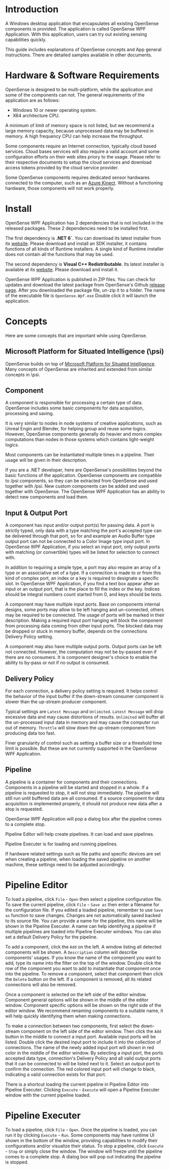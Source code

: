 # Introduction

A Windows desktop application that encapsulates all existing OpenSense components is provided.
The application is called OpenSense WPF Application.
With this application, users can try out existing sensing capabilities quickly.

This guide includes explanations of OpenSense concepts and App general instructions.
There are detailed samples available in other documents.

# Hardware & Software Requirements

OpenSense is designed to be multi-platform, while the application and some of the components can not.
The general requirements of the application are as follows:

+ Windows 10 or newer operating system.
+ X64 architecture CPU.

A minimum of limit of memory space is not listed, but we recommend a large memory capacity, because unprocessed data may be buffered in memory.
A high frequency CPU can help increase the throughput.

Some components require an Internet connection, typically cloud based services.
Cloud bases services will also require a valid account and some configuration efforts on their web sites priory to the usage.
Please refer to their respective documents to setup the cloud services and download access tokens provided by the cloud service provider.

Some OpenSense components requires dedicated sensor hardwares connected to the computer, such as an [Azure Kinect](https://azure.microsoft.com/en-us/services/kinect-dk).
Without a functioning hardware, those components will not work properly.

# Install

OpenSense WPF Application has 2 dependencies that is not included in the released packages.
These 2 dependencies need to be installed first.

The first dependency is __.NET 6`__.
You can download its latest installer from its [website](https://dotnet.microsoft.com/en-us/download/dotnet/6.0).
Please download and install an SDK installer, it contains functions of all kinds of Runtime installers.
A single kind of Runtime installer does not contain all the functions that may be used.

The second dependency is __Visual C++ Redistributable__.
Its latest installer is available at its [website](https://docs.microsoft.com/en-us/cpp/windows/latest-supported-vc-redist).
Please download and install it.

OpenSense WPF Application is published in ZIP files.
You can check for updates and download the latest package from OpenSense's Github [release page](https://github.com/intelligent-human-perception-laboratory/OpenSense/releases).
After you downloaded the package file, un-zip it to a folder.
The name of the executable file is `OpenSense.Wpf.exe`
Double click it will launch the application.

# Concepts

Here are some concepts that are important while using OpenSense.

## Microsoft Platform for Situated Intelligence (\psi)

OpenSense builds on top of [Microsoft Platform for Situated Intelligence](https://github.com/microsoft/psi).
Many concepts of OpenSense are inherited and extended from similar concepts in \psi.

## Component

A component is responsible for processing a certain type of data.
OpenSense includes some basic components for data acquisition, processing and saving.

It is very similar to nodes in node systems of creative applications, such as Unreal Engin and Blender, for helping group and reuse some logics. However, OpenSense components generally do heavier and more complex computations than nodes in those systems which contains light-weight logics.

Most components can be instantiated multiple times in a pipeline.
Their usage will be given in their description.

If you are a .NET developer, here are OpenSense's possibilities beyond the basic functions of the application.
OpenSense components are compatible to /psi components, so they can be extracted from OpenSense and used together with /psi.
New custom components can be added and used together with OpenSense.
The OpenSense WPF Application has an ability to detect new components and load them.

## Input & Output Port

A component has input and/or output port(s) for passing data.
A port is strictly typed, only data with a type matching the port's accepted type can be delivered through that port, so for and example an Audio Buffer type output port can not be connected to a Color Image type input port.
In OpenSense WPF Application, if you select an input port, only output ports with matching (or convertible) types will be listed for selection to connect with.

In addition to requiring a simple type, a port may also require an array of a type or an associative set of a type.
If a connection is made to or from this kind of complex port, an index or a key is required to designate a specific slot.
In OpenSense WPF Application, if you find a text box appear after an input or an output port, that is the place to fill the index or the key.
Indices should be integral numbers count started from 0, and keys should be texts.

A component may have multiple input ports.
Base on components internal designs, some ports may allow to be left hanging and un-connected, others may be required to be connected.
The usage of ports will be marked in their description.
Making a required input port hanging will block the component from processing data coming from other input ports.
The blocked data may be dropped or stuck in memory buffer, depends on the connections Delivery Policy setting.

A component may also have multiple output ports.
Output ports can be left not connected.
However, the computation may not be by-passed even if there are no consumers.
It is component designer's choice to enable the ability to by-pass or not if no output is consumed.

## Delivery Policy

For each connection, a delivery policy setting is required.
It helps control the behavior of the input buffer if the down-stream consumer component is slower than the up-stream producer component.

Typical settings are `Latest Message` and `Unlimited`.
`Latest Message` will drop excessive data and may cause distortions of results.
`Unlimited` will buffer all the un-processed input data in memory and may cause the computer run out of memory.
`Throttle` will slow down the up-stream component from producing data too fast.

Finer granularity of control such as setting a buffer size or a threshold time limit is possible.
But these are not currently supported in the OpenSense WPF Application.

## Pipeline

A pipeline is a container for components and their connections.
Components in a pipeline will be started and stopped in a whole.
If a pipeline is requested to stop, it will not stop immediately.
The pipeline will still run until buffered data are all consumed.
If a source component for data acquisition is implemented properly, it should not produce new data after a stop is requested.

OpenSense WPF Application will pop a dialog box after the pipeline comes to a complete stop.

Pipeline Editor will help create pipelines.
It can load and save pipelines.

Pipeline Executer is for loading and running pipelines.

If hardware related settings such as file paths and specific devices are set when creating a pipeline, when loading the saved pipeline on another machine, these settings need to be adjusted accordingly.

# Pipeline Editor

To load a pipeline, click `File` - `Open` then select a pipeline configuration file.
To save the current pipeline, click `File` - `Save as` then enter a filename for the configuration file.
If you edited a loaded pipeline, remember to use `Save as` function to save changes.
Changes are not automatically saved backed to its source file.
You can provide a name for the pipeline, this name will be shown in the Pipeline Executer.
A name can help identifying a pipeline if multiple pipelines are loaded into Pipeline Executer windows.
You can also set a default Delivery Policy for the pipeline.

To add a component, click the `Add` on the left.
A window listing all detected components will be shown.
A `Description` column will describe components' usages.
If you know the name of the component you want to add, type its name into the filter on the top of the window.
Double click the row of the component you want to add to instantiate that component once into the pipeline.
To remove a component, select that component then click the `Delete` button on the left.
If a component is removed, all its related connections will also be removed.

Once a component is selected on the left side of the editor window.
Component general options will be shown in the middle of the editor window.
Component specific options will be shown on the right side of the editor window.
We recommend renaming components to a suitable name, it will help quickly identifying them when making connections.

To make a connection between two components, first select the down-stream component on the left side of the editor window.
Then click the `Add` button in the middle to connect a input port.
Available input ports will be listed.
Double click the desired input port to include it into the collection of connections.
The name of the newly added input port will shown in red color in the middle of the editor window.
By selecting a input port, the ports accepted data type, connection's Delivery Policy and all valid output ports that it can be connected to will be listed next to it.
Select an output port to confirm the connection.
The red colored input port will change to black, indicating a valid connection exists for that port.

There is a shortcut loading the current pipeline in Pipeline Editor into Pipeline Executer.
Clicking `Execute` - `Execute` will open a Pipeline Executer window with the current pipeline loaded.

# Pipeline Executer

To load a pipeline, click `File` - `Open`.
Once the pipeline is loaded, you can run it by clicking `Execute` - `Run`.
Some components may have runtime UI shown in the bottom of the window, providing capabilities to modify their configurations and/or visualize their status.
To stop a pipeline, click `Execute` - `Stop` or simply close the window.
The window will freeze until the pipeline comes to a complete stop.
A dialog box will pop out indicating the pipeline is stopped.